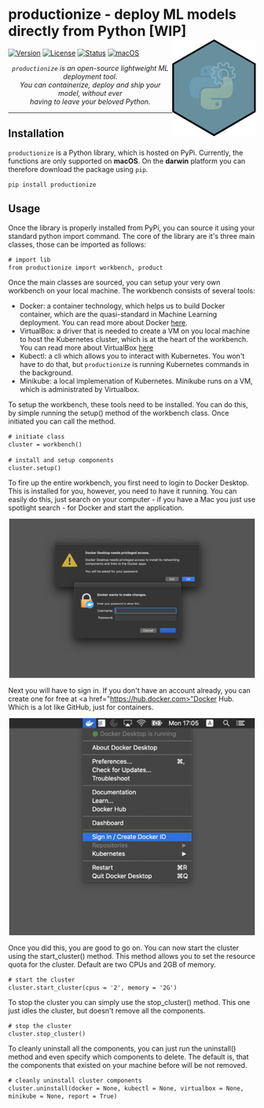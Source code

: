 # productionize - deploy ML models directly from Python [WIP] <img src="docs/sticker.png" width=170 align="right" />

[![Version](https://img.shields.io/pypi/v/productionize.svg)](https://pypi.org/project/productionize/)
[![License](https://img.shields.io/pypi/l/productionize.svg)](https://raw.githubusercontent.com/LJstroemsdoerfer/productionize/master/LICENSE)
[![Status](https://img.shields.io/badge/status-stable-green.svg?maxAge=3600)](https://pypi.org/project/productionize/)
[![macOS](https://img.shields.io/badge/macOS-stable-green.svg?maxAge=3600)](https://pypi.org/project/productionize/)

<p align="center">
<i><code>productionize</code> is an open-source lightweight ML deployment tool.<br>
You can containerize, deploy and ship your model, without ever<br>
having to leave your beloved Python.</i>
</p>

***

## Installation

<code>productionize</code> is a Python library, which is hosted on PyPi. Currently, the functions are only supported on <b>macOS</b>. On the <b>darwin</b> platform you can therefore download the package using <code>pip</code>.

    pip install productionize

## Usage

Once the library is properly installed from PyPi, you can source it using your standard python import command. The core
of the library are it's three main classes, those can be imported as follows:

    # import lib
    from productionize import workbench, product

Once the main classes are sourced, you can setup your very own workbench on your local machine. The workbench consists of several tools:

<ul>
    <li>Docker: a container technology, which helps us to build Docker container, which are the quasi-standard in Machine Learning deployment. You can read more about Docker <a href="https://docs.docker.com/">here</a>.</li>
    <li>VirtualBox: a driver that is needed to create a VM on you local machine to host the Kubernetes cluster, which is at the heart of the workbench. You can read more about VirtualBox <a href="https://www.virtualbox.org/">here</a></li>
    <li>Kubectl: a cli which allows you to interact with Kubernetes. You won't have to do that, but <code>productionize</code> is running Kubernetes commands in the background.</li>
    <li>Minikube: a local implemenation of Kubernetes. Minikube runs on a VM, which is administrated by Virtualbox.</li> 
</ul>

To setup the workbench, these tools need to be installed. You can do this, by simple running the setup() method of the workbench class. Once initiated you can call the method.

    # initiate class
    cluster = workbench()

    # install and setup components
    cluster.setup()

To fire up the entire workbench, you first need to login to Docker Desktop. This is installed for you, however, you need to have it running. You can easily do this, just search on your computer - if you have a Mac you just use spotlight search - for Docker and start the application.

<p align="center">
  <img src="docs/install_docker.png" width="500">
</p>

Next you will have to sign in. If you don't have an account already, you can create one for free at <a href="https://hub.docker.com>"Docker Hub</a>. Which is a lot like GitHub, just for containers.

<p align="center">
  <img src="docs/sign_in.png" width="500">
</p>

Once you did this, you are good to go on. You can now start the cluster using the start_cluster() method. This method allows you to set the resource quota for the cluster. Default are two CPUs and 2GB of memory.

    # start the cluster
    cluster.start_cluster(cpus = '2', memory = '2G')

To stop the cluster you can simply use the stop_cluster() method. This one just idles the cluster, but doesn't remove all the components.

    # stop the cluster
    cluster.stop_cluster()

To cleanly uninstall all the components, you can just run the uninstall() method and even specify which components to delete. The default is, that the components that existed on your machine before will be not removed.

    # cleanly uninstall cluster components
    cluster.uninstall(docker = None, kubectl = None, virtualbox = None, minikube = None, report = True)





